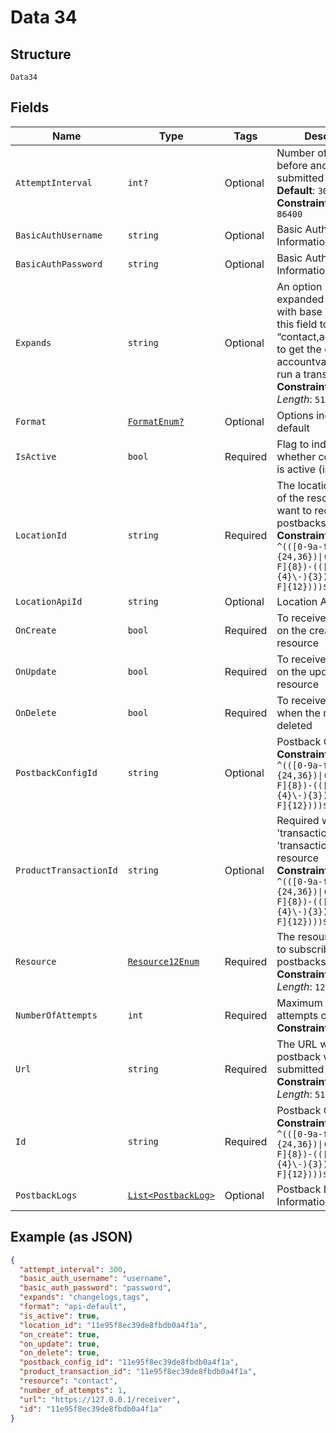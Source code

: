 
# Data 34

## Structure

`Data34`

## Fields

| Name | Type | Tags | Description |
|  --- | --- | --- | --- |
| `AttemptInterval` | `int?` | Optional | Number of seconds before another retry is submitted<br>**Default**: `300`<br>**Constraints**: `>= 300`, `<= 86400` |
| `BasicAuthUsername` | `string` | Optional | Basic Auth Username Information on `expand` |
| `BasicAuthPassword` | `string` | Optional | Basic Auth Password Information on `expand` |
| `Expands` | `string` | Optional | An option list of expanded data to send with base data. (i.e. set this field to “contact,account_vault” to get the contact an accountvault used to run a transaction.)<br>**Constraints**: *Maximum Length*: `512` |
| `Format` | [`FormatEnum?`](../../doc/models/format-enum.md) | Optional | Options include: api-default |
| `IsActive` | `bool` | Required | Flag to indicate whether configuration is active (in effect). |
| `LocationId` | `string` | Required | The location identifier of the resource you want to recieve postbacks from.<br>**Constraints**: *Pattern*: `^(([0-9a-fA-F\-]{24,36})\|(([0-9a-fA-F]{8})-(([0-9a-fA-F]{4}\-){3})([0-9a-fA-F]{12})))$` |
| `LocationApiId` | `string` | Optional | Location Api ID |
| `OnCreate` | `bool` | Required | To receive postbacks on the creation of a resource |
| `OnUpdate` | `bool` | Required | To receive postbacks on the updating of a resource |
| `OnDelete` | `bool` | Required | To receive postbacks when the record is deleted |
| `PostbackConfigId` | `string` | Optional | Postback Config ID<br>**Constraints**: *Pattern*: `^(([0-9a-fA-F\-]{24,36})\|(([0-9a-fA-F]{8})-(([0-9a-fA-F]{4}\-){3})([0-9a-fA-F]{12})))$` |
| `ProductTransactionId` | `string` | Optional | Required when using 'transaction' or 'transactionbatch' resource<br>**Constraints**: *Pattern*: `^(([0-9a-fA-F\-]{24,36})\|(([0-9a-fA-F]{8})-(([0-9a-fA-F]{4}\-){3})([0-9a-fA-F]{12})))$` |
| `Resource` | [`Resource12Enum`](../../doc/models/resource-12-enum.md) | Required | The resource you want to subscribe the postbacks to.<br>**Constraints**: *Maximum Length*: `128` |
| `NumberOfAttempts` | `int` | Required | Maximum number of attempts on failure<br>**Constraints**: `>= 1`, `<= 5` |
| `Url` | `string` | Required | The URL where the postback will be submitted<br>**Constraints**: *Maximum Length*: `512` |
| `Id` | `string` | Required | Postback Config ID<br>**Constraints**: *Pattern*: `^(([0-9a-fA-F\-]{24,36})\|(([0-9a-fA-F]{8})-(([0-9a-fA-F]{4}\-){3})([0-9a-fA-F]{12})))$` |
| `PostbackLogs` | [`List<PostbackLog>`](../../doc/models/postback-log.md) | Optional | Postback Log Information on `expand` |

## Example (as JSON)

```json
{
  "attempt_interval": 300,
  "basic_auth_username": "username",
  "basic_auth_password": "password",
  "expands": "changelogs,tags",
  "format": "api-default",
  "is_active": true,
  "location_id": "11e95f8ec39de8fbdb0a4f1a",
  "on_create": true,
  "on_update": true,
  "on_delete": true,
  "postback_config_id": "11e95f8ec39de8fbdb0a4f1a",
  "product_transaction_id": "11e95f8ec39de8fbdb0a4f1a",
  "resource": "contact",
  "number_of_attempts": 1,
  "url": "https://127.0.0.1/receiver",
  "id": "11e95f8ec39de8fbdb0a4f1a"
}
```

